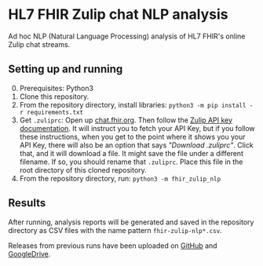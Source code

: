 # HL7 FHIR Zulip chat NLP analysis
Ad hoc NLP (Natural Language Processing) analysis of HL7 FHIR's online Zulip chat streams.

## Setting up and running
0. Prerequisites: Python3
1. Clone this repository.
2. From the repository directory, install libraries: `python3 -m pip install -r requirements.txt`
3. Get `.zuliprc`: Open up [chat.fhir.org](https://chat.fhir.org). Then follow the 
   [Zulip API key documentation](https://zulip.com/api/api-keys). It will instruct you to fetch your API Key, but if you
   follow these instructions, when you get to the point where it shows you your API Key, there will also be an option 
   that says _"Download .zuliprc"_. Click that, and it will download a file. It might save the file under a different
   filename. If so, you should rename that `.zuliprc`. Place this file in the root directory of this cloned repository.
4. From the repository directory, run: `python3 -m fhir_zulip_nlp`

## Results
After running, analysis reports will be generated and saved in the repository directory as CSV files with the name 
pattern `fhir-zulip-nlp*.csv`.

Releases from previous runs have been uploaded on [GitHub](https://github.com/jhu-bids/fhir-zulip-nlp-analysis/releases)
and [GoogleDrive](https://drive.google.com/drive/u/0/folders/16MFLnKoKA5gk4ELbSnVS2GCjgR_R0ETL).